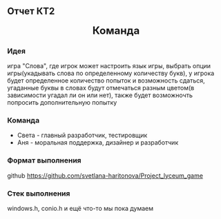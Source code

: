 ## Отчет КТ2

<div style="text-align: center;font-size: 24px; font-weight: bold;">
  Команда
</div>

### Идея


игра "Слова", где игрок может настроить язык игры, выбрать опции игры(укадывать слова
по определенному количеству букв), у игрока будет определенное количество попыток и возможность сдаться,
угаданные буквы в словах будут отмечаться разным цветом(в зависимости угадал ли он или нет), также будет возможночть попросить дополнительную попытку

### Команда

- Света - главный разработчик, тестировщик
- Аня - моральная поддержка, дизайнер и разработчик

### Формат выполнения 

github https://github.com/svetlana-haritonova/Project_lyceum_game

### Стек выполнения 

windows.h, conio.h и ещё что-то мы пока думаем
